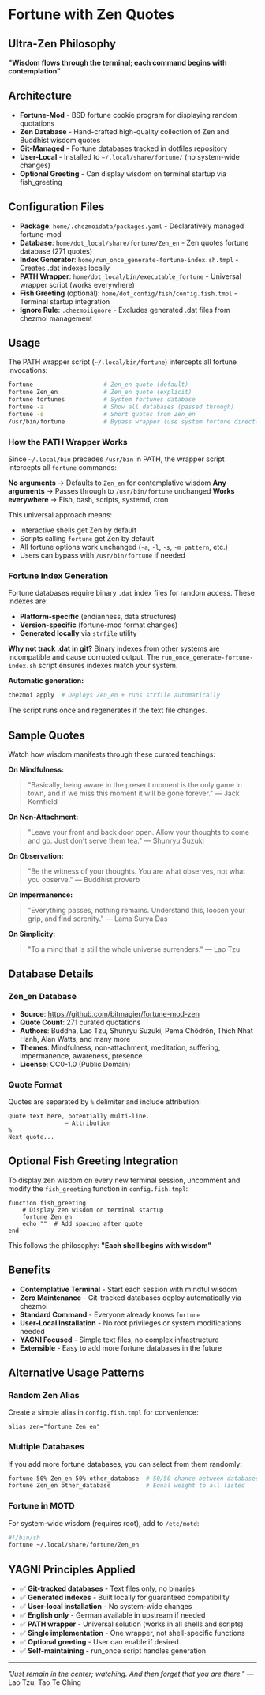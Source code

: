 # Fortune with Zen Quotes

## Ultra-Zen Philosophy
**"Wisdom flows through the terminal; each command begins with contemplation"**

## Architecture
- **Fortune-Mod** - BSD fortune cookie program for displaying random quotations
- **Zen Database** - Hand-crafted high-quality collection of Zen and Buddhist wisdom quotes
- **Git-Managed** - Fortune databases tracked in dotfiles repository
- **User-Local** - Installed to `~/.local/share/fortune/` (no system-wide changes)
- **Optional Greeting** - Can display wisdom on terminal startup via fish_greeting

## Configuration Files
- **Package**: `home/.chezmoidata/packages.yaml` - Declaratively managed fortune-mod
- **Database**: `home/dot_local/share/fortune/Zen_en` - Zen quotes fortune database (271 quotes)
- **Index Generator**: `home/run_once_generate-fortune-index.sh.tmpl` - Creates .dat indexes locally
- **PATH Wrapper**: `home/dot_local/bin/executable_fortune` - Universal wrapper script (works everywhere)
- **Fish Greeting** (optional): `home/dot_config/fish/config.fish.tmpl` - Terminal startup integration
- **Ignore Rule**: `.chezmoiignore` - Excludes generated .dat files from chezmoi management

## Usage

The PATH wrapper script (`~/.local/bin/fortune`) intercepts all fortune invocations:

```bash
fortune                    # Zen_en quote (default)
fortune Zen_en             # Zen_en quote (explicit)
fortune fortunes           # System fortunes database
fortune -a                 # Show all databases (passed through)
fortune -s                 # Short quotes from Zen_en
/usr/bin/fortune           # Bypass wrapper (use system fortune directly)
```

### How the PATH Wrapper Works

Since `~/.local/bin` precedes `/usr/bin` in PATH, the wrapper script intercepts all `fortune` commands:

**No arguments** → Defaults to `Zen_en` for contemplative wisdom
**Any arguments** → Passes through to `/usr/bin/fortune` unchanged
**Works everywhere** → Fish, bash, scripts, systemd, cron

This universal approach means:
- Interactive shells get Zen by default
- Scripts calling `fortune` get Zen by default
- All fortune options work unchanged (`-a`, `-l`, `-s`, `-m pattern`, etc.)
- Users can bypass with `/usr/bin/fortune` if needed

### Fortune Index Generation

Fortune databases require binary `.dat` index files for random access. These indexes are:
- **Platform-specific** (endianness, data structures)
- **Version-specific** (fortune-mod format changes)
- **Generated locally** via `strfile` utility

**Why not track .dat in git?**
Binary indexes from other systems are incompatible and cause corrupted output. The `run_once_generate-fortune-index.sh` script ensures indexes match your system.

**Automatic generation:**
```bash
chezmoi apply  # Deploys Zen_en + runs strfile automatically
```

The script runs once and regenerates if the text file changes.

## Sample Quotes

Watch how wisdom manifests through these curated teachings:

**On Mindfulness:**
> "Basically, being aware in the present moment is the only game in town, and if we miss this moment it will be gone forever."
> — Jack Kornfield

**On Non-Attachment:**
> "Leave your front and back door open. Allow your thoughts to come and go. Just don't serve them tea."
> — Shunryu Suzuki

**On Observation:**
> "Be the witness of your thoughts. You are what observes, not what you observe."
> — Buddhist proverb

**On Impermanence:**
> "Everything passes, nothing remains. Understand this, loosen your grip, and find serenity."
> — Lama Surya Das

**On Simplicity:**
> "To a mind that is still the whole universe surrenders."
> — Lao Tzu

## Database Details

### Zen_en Database
- **Source**: https://github.com/bitmagier/fortune-mod-zen
- **Quote Count**: 271 curated quotations
- **Authors**: Buddha, Lao Tzu, Shunryu Suzuki, Pema Chödrön, Thich Nhat Hanh, Alan Watts, and many more
- **Themes**: Mindfulness, non-attachment, meditation, suffering, impermanence, awareness, presence
- **License**: CC0-1.0 (Public Domain)

### Quote Format
Quotes are separated by `%` delimiter and include attribution:
```
Quote text here, potentially multi-line.
                — Attribution
%
Next quote...
```

## Optional Fish Greeting Integration

To display zen wisdom on every new terminal session, uncomment and modify the `fish_greeting` function in `config.fish.tmpl`:

```fish
function fish_greeting
    # Display zen wisdom on terminal startup
    fortune Zen_en
    echo ""  # Add spacing after quote
end
```

This follows the philosophy: **"Each shell begins with wisdom"**

## Benefits

- **Contemplative Terminal** - Start each session with mindful wisdom
- **Zero Maintenance** - Git-tracked databases deploy automatically via chezmoi
- **Standard Command** - Everyone already knows `fortune`
- **User-Local Installation** - No root privileges or system modifications needed
- **YAGNI Focused** - Simple text files, no complex infrastructure
- **Extensible** - Easy to add more fortune databases in the future

## Alternative Usage Patterns

### Random Zen Alias
Create a simple alias in `config.fish.tmpl` for convenience:
```fish
alias zen="fortune Zen_en"
```

### Multiple Databases
If you add more fortune databases, you can select from them randomly:
```bash
fortune 50% Zen_en 50% other_database  # 50/50 chance between databases
fortune Zen_en other_database          # Equal weight to all listed
```

### Fortune in MOTD
For system-wide wisdom (requires root), add to `/etc/motd`:
```bash
#!/bin/sh
fortune ~/.local/share/fortune/Zen_en
```

## YAGNI Principles Applied

- ✅ **Git-tracked databases** - Text files only, no binaries
- ✅ **Generated indexes** - Built locally for guaranteed compatibility
- ✅ **User-local installation** - No system-wide changes
- ✅ **English only** - German available in upstream if needed
- ✅ **PATH wrapper** - Universal solution (works in all shells and scripts)
- ✅ **Single implementation** - One wrapper, not shell-specific functions
- ✅ **Optional greeting** - User can enable if desired
- ✅ **Self-maintaining** - run_once script handles generation

---

*"Just remain in the center; watching. And then forget that you are there."* — Lao Tzu, Tao Te Ching
